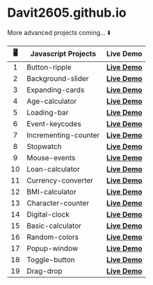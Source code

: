 # Davit2605.github.io

More advanced projects coming... ⬇️ 

| 🖥️ | Javascript Projects | Live Demo                                                       |
|:---:|---------------------|:---------------------------------------------------------------:|
| 1   | Button-ripple       | **[Live Demo](https://davit2605.github.io/Button-ripple/)**     |
| 2   | Background-slider   | **[Live Demo](https://davit2605.github.io/Background-slider/)** |
| 3   | Expanding-cards     | **[Live Demo](https://davit2605.github.io/Expanding-cards/)**   |
| 4   |Age-calculator|**[Live Demo](https://davit2605.github.io/Age-calculator/)**|
| 5   |Loading-bar|**[Live Demo](https://davit2605.github.io/Loading-bar/)**|
| 6   | Event-keycodes     | **[Live Demo](https://davit2605.github.io/Event-keycodes/)**   |
| 7   | Incrementing-counter     | **[Live Demo](https://davit2605.github.io/Incrementing-counter/)**   |
| 8   | Stopwatch     | **[Live Demo](https://davit2605.github.io/Stopwatch/)**   |
| 9   | Mouse-events     | **[Live Demo](https://davit2605.github.io/Mouse-events/)**   |
| 10   | Loan-calculator     | **[Live Demo](https://davit2605.github.io/Loan-calculator/)**   |
| 11   | Currency-converter     | **[Live Demo](https://davit2605.github.io/Currency-converter/)**   |
| 12   | BMI-calculator     | **[Live Demo](https://davit2605.github.io/BMI-calculator/)**   |
| 13   | Character-counter     | **[Live Demo](https://davit2605.github.io/Character-counter/)**   |
| 14   | Digital-clock     | **[Live Demo](https://davit2605.github.io/Digital-clock/)**   |
| 15   | Basic-calculator     | **[Live Demo](https://davit2605.github.io/Basic-calculator/)**   |
| 16   | Random-colors     | **[Live Demo](https://davit2605.github.io/Random-colors/)**   |
| 17   | Popup-window     | **[Live Demo](https://davit2605.github.io/Popup-window/)**   |
| 18   | Toggle-button     | **[Live Demo](https://davit2605.github.io/Toggle-button/)**   |
| 19   | Drag-drop     | **[Live Demo](https://davit2605.github.io/Drag-drop/)**   |
